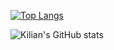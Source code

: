 [![Top Langs](https://github-readme-stats.vercel.app/api/top-langs/?username=kiliantyler&theme=github_dark)](https://github.com/anuraghazra/github-readme-stats)

![Kilian's GitHub stats](https://github-readme-stats.vercel.app/api?username=kiliantyler&show_icons=true&theme=github_dark)

<!--
**kiliantyler/kiliantyler** is a ✨ _special_ ✨ repository because its `README.md` (this file) appears on your GitHub profile.

Here are some ideas to get you started:

- 🔭 I’m currently working on ...
- 🌱 I’m currently learning ...
- 👯 I’m looking to collaborate on ...
- 🤔 I’m looking for help with ...
- 💬 Ask me about ...
- 📫 How to reach me: ...
- 😄 Pronouns: ...
- ⚡ Fun fact: ...
-->
